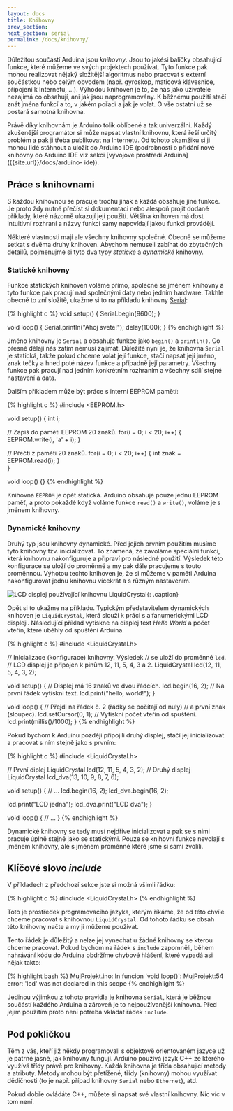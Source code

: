 ```yaml
---
layout: docs
title: Knihovny
prev_section: 
next_section: serial
permalink: /docs/knihovny/
---
```


Důležitou součástí Arduina jsou *knihovny*. Jsou to jakési balíčky obsahující
funkce, které můžeme ve svých projektech používat. Tyto funkce pak mohou
realizovat nějaký složitější algoritmus nebo pracovat s externí součástkou
nebo celým obvodem (např. gyroskop, maticová klávesnice, připojení k
Internetu, ...). Výhodou knihoven je to, že nás jako uživatele nezajímá co
obsahují, ani jak jsou naprogramovány. K běžnému použití stačí znát jména
funkcí a to, v jakém pořadí a jak je volat. O vše ostatní už se postará
samotná knihovna.

Právě díky knihovnám je Arduino tolik oblíbené a tak univerzální. Každý
zkušenější programátor si může napsat vlastní knihovnu, která řeší určitý
problém a pak ji třeba publikovat na Internetu. Od tohoto okamžiku si ji mohou
lidé stáhnout a uložit do Arduino IDE (podrobnosti o přidání nové knihovny do
Arduino IDE viz sekci [vývojové prostředí Arduina]({{site.url}}/docs/arduino-
ide)).

## Práce s knihovnami

S každou knihovnou se pracuje trochu jinak a každá obsahuje jiné funkce. Je
proto ždy nutné přečíst si dokumentaci nebo alespoň projít dodané příklady,
které názorně ukazují její použití. Většina knihoven má dost intuitivní
rozhraní a názvy funkcí samy napovídají jakou funkci provádějí.

Některé vlastnosti mají ale všechny knihovny společné. Obecně se můžeme setkat
s dvěma druhy knihoven. Abychom nemuseli zabíhat do zbytečných detailů,
pojmenujme si tyto dva typy *statické* a *dynamické* knihovny.

### Statické knihovny

Funkce statických knihoven voláme přímo, společně se jménem knihovny a tyto
funkce pak pracují nad společnými daty nebo jedním hardware. Takhle obecně to
zní složitě, ukažme si to na příkladu knihovny
[Serial]({{site.url}}/docs/serial):

{% highlight c %}
void setup() {
  Serial.begin(9600);
}

void loop() {
  Serial.println("Ahoj svete!");
  delay(1000);
}
{% endhighlight %}

Jméno knihovny je `Serial` a obsahuje funkce jako `begin()` a `println()`. Co
přesně dělají nás zatím nemusí zajímat. Důležité nyní je, že knihovna `Serial`
je statická, takže pokud chceme volat její funkce, stačí napsat její jméno,
znak tečky a hned poté název funkce a případně její parametry. Všechny funkce
pak pracují nad jedním konkrétním rozhraním a všechny sdílí stejné nastavení a
data.

Dalším příkladem může být práce s interní EEPROM pamětí:


{% highlight c %}
#include <EEPROM.h>

void setup() {
  int i;

  // Zapiš do paměti EEPROM 20 znaků.
  for(i = 0; i < 20; i++) {
    EEPROM.write(i, 'a' + i);
  }

  // Přečti z paměti 20 znaků.
  for(i = 0; i < 20; i++) {
    int znak = EEPROM.read(i);
  }  
}

void loop() {}
{% endhighlight %}

Knihovna `EEPROM` je opět statická. Arduino obsahuje pouze jednu EEPROM paměť,
a proto pokaždé když voláme funkce `read()` a `write()`, voláme je s jménem
knihovny.

### Dynamické knihovny

Druhý typ jsou knihovny dynamické. Před jejich prvním použitím musíme tyto
knihovny tzv. inicializovat. To znamená, že zavoláme speciální funkci, která
knihovnu nakonfiguruje a připraví pro následné použití. Výsledek této
konfigurace se uloží do proměnné a my pak dále pracujeme s touto proměnnou.
Výhotou techto knihoven je, že si můžeme v paměti Arduina nakonfigurovat jednu
knihovnu vícekrát a s různým nastavením.

![LCD displej používající knihovnu `LiquidCrystal`]({{site.url}}/imgs/knihovny-liquidcrystal.png){: .caption}

Opět si to ukažme na příkladu. Typickým představitelem dynamických knihoven je
`LiquidCrystal`, která slouží k práci s alfanumerickými LCD displeji.
Následující příklad vytiskne na displej text *Hello World* a počet vteřin,
které uběhly od spuštění Arduina.

{% highlight c %}
#include <LiquidCrystal.h>

// Inicializace (konfigurace) knihovny. Výsledek
// se uloží do proměnné `lcd`.
// LCD displej je připojen k pinům 12, 11, 5, 4, 3 a 2.
LiquidCrystal lcd(12, 11, 5, 4, 3, 2);

void setup() {
  // Displej má 16 znaků ve dvou řádcích.
  lcd.begin(16, 2);
  // Na první řádek vytiskni text.
  lcd.print("hello, world!");
}

void loop() {
  // Přejdi na řádek č. 2 (řádky se počítají od nuly)
  // a první znak (sloupec).
  lcd.setCursor(0, 1);
  // Vytiskni počet vteřin od spuštění.
  lcd.print(millis()/1000);
}
{% endhighlight %}

Pokud bychom k Arduinu později připojili druhý displej, stačí jej
inicializovat a pracovat s ním stejně jako s prvním:

{% highlight c %}
#include <LiquidCrystal.h>

// První diplej
LiquidCrystal lcd(12, 11, 5, 4, 3, 2);
// Druhý displej
LiquidCrystal lcd_dva(13, 10, 9, 8, 7, 6);

void setup() {
  // ...
  lcd.begin(16, 2);
  lcd_dva.begin(16, 2);

  lcd.print("LCD jedna");
  lcd_dva.print("LCD dva");
}

void loop() {
  // ...
}
{% endhighlight %}



Dynamické knihovny se tedy musí nejdříve inicializovat a pak se s nimi pracuje
úplně stejně jako se statickými. Pouze se knihovní funkce nevolají s jménem
knihovny, ale s jménem proměnné které jsme si sami zvolili.

## Klíčové slovo *include*

V příkladech z předchozí sekce jste si možná všimli řádku:

{% highlight c %}
#include <LiquidCrystal.h>
{% endhighlight %}

Toto je prostředek programovacího jazyka, kterým říkáme, že od této chvíle
chceme pracovat s knihovnou `LiquidCrystal`. Od tohoto řádku se obsah této
knihovny načte a my ji můžeme používat.

Tento řádek je důležitý a nelze jej vynechat u žádné knihovny se kterou chceme
pracovat. Pokud bychom na řádek s `include` zapomněli, během nahrávání kódu do
Arduina obdržíme chybové hlášení, které vypadá asi nějak takto:

{% highlight bash %}
MujProjekt.ino: In funcion 'void loop()':
MujProjekt:54 error: 'lcd' was not declared in this scope
{% endhighlight %}

Jedinou výjimkou z tohoto pravidla je knihovna `Serial`, která je běžnou
součástí každého Arduina a zároveň je to nejpoužívanější knihovna. Před
jejím použitím proto není potřeba vkládat řádek `include`.

## Pod pokličkou

Těm z vás, kteří již někdy programovali s objektově orientovaném jazyce už je
patrně jasné, jak knihovny fungují. Arduino používá jazyk C++ ze kterého
využívá třídy právě pro knihovny. Každá knihovna je třída obsahující metody a
atributy. Metody mohou být přetížené, třídy (knihovny) mohou využívat
dědičnosti (to je např. případ knihovny `Serial` nebo `Ethernet`), atd.

Pokud dobře ovládáte C++, můžete si napsat své vlastní knihovny. Nic víc v tom
není.
